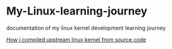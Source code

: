 # My-Linux-learning-journey
documentation of my linux kernel development learning journey 

[How i compiled upstream linux kernel from source code](https://github.com/paulnwoko/My-Linux-learning-journey/blob/branch/Compiling%20Linux%20kernel%20from%20source.md)
